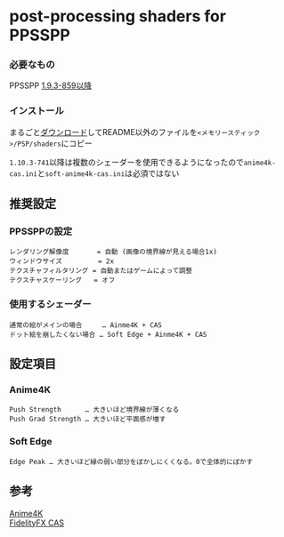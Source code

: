 # post-processing shaders for PPSSPP
### 必要なもの
PPSSPP [1.9.3-859以降](https://buildbot.orphis.net/ppsspp/)

### インストール
まるごと[ダウンロード](https://github.com/s-andro/ppsspp-shaders/archive/master.zip)してREADME以外のファイルを`<メモリースティック>/PSP/shaders`にコピー

`1.10.3-741`以降は複数のシェーダーを使用できるようになったので`anime4k-cas.ini`と`soft-anime4k-cas.ini`は必須ではない

## 推奨設定
### PPSSPPの設定

    レンダリング解像度       = 自動 (画像の境界線が見える場合1x)
    ウィンドウサイズ         = 2x
    テクスチャフィルタリング = 自動またはゲームによって調整
    テクスチャスケーリング   = オフ

### 使用するシェーダー

    通常の絵がメインの場合     … Ainme4K + CAS  
    ドット絵を崩したくない場合 … Soft Edge + Ainme4K + CAS

## 設定項目
### Anime4K
    Push Strength      … 大きいほど境界線が薄くなる
    Push Grad Strength … 大きいほど平面感が増す

### Soft Edge
    Edge Peak … 大きいほど縁の弱い部分をぼかしにくくなる。0で全体的にぼかす

## 参考
[Anime4K](https://github.com/bloc97/Anime4K)  
[FidelityFX CAS](https://github.com/GPUOpen-Effects/FidelityFX-CAS)
